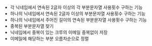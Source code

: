 - 각 닉네임에서 연속된 2글자 이상의 각 부분문자열 사용횟수 구하는 기능
- 하나의 닉네임에서 연속된 2글자 이상의 부분문자열 사용횟수 구하는 기능
- 하나의 닉네임에서 주어진 길이의 연속된 부분문자열 사용횟수 구하는 기능
- 중복된 부분문자열 찾기
- 닉네임에서 중복이 있는 크루의 이메일 중복없이 저장
- 이메일에 해당하는 부분 오름차순으로 정렬